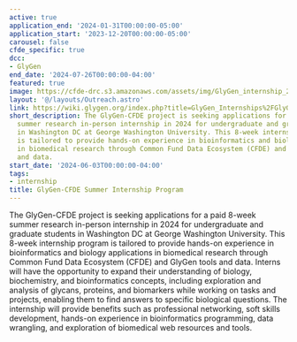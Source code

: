 ```yaml
---
active: true
application_end: '2024-01-31T00:00:00-05:00'
application_start: '2023-12-20T00:00:00-05:00'
carousel: false
cfde_specific: true
dcc:
- GlyGen
end_date: '2024-07-26T00:00:00-04:00'
featured: true
image: https://cfde-drc.s3.amazonaws.com/assets/img/GlyGen_internship_2024.png
layout: '@/layouts/Outreach.astro'
link: https://wiki.glygen.org/index.php?title=GlyGen_Internships%2FGlyGen-CFDE_Summer_2024_Internship_Program_Announcement
short_description: The GlyGen-CFDE project is seeking applications for a paid 8-week
  summer research in-person internship in 2024 for undergraduate and graduate students
  in Washington DC at George Washington University. This 8-week internship program
  is tailored to provide hands-on experience in bioinformatics and biology applications
  in biomedical research through Common Fund Data Ecosystem (CFDE) and GlyGen tools
  and data.
start_date: '2024-06-03T00:00:00-04:00'
tags: 
- internship
title: GlyGen-CFDE Summer Internship Program
---
```

The GlyGen-CFDE project is seeking applications for a paid 8-week summer research in-person internship in 2024 for undergraduate and graduate students in Washington DC at George Washington University. This 8-week internship program is tailored to provide hands-on experience in bioinformatics and biology applications in biomedical research through Common Fund Data Ecosystem (CFDE) and GlyGen tools and data. Interns will have the opportunity to expand their understanding of biology, biochemistry, and bioinformatics concepts, including exploration and analysis of glycans, proteins, and biomarkers while working on tasks and projects, enabling them to find answers to specific biological questions. The internship will provide benefits such as professional networking, soft skills development, hands-on experience in bioinformatics programming, data wrangling, and exploration of biomedical web resources and tools.